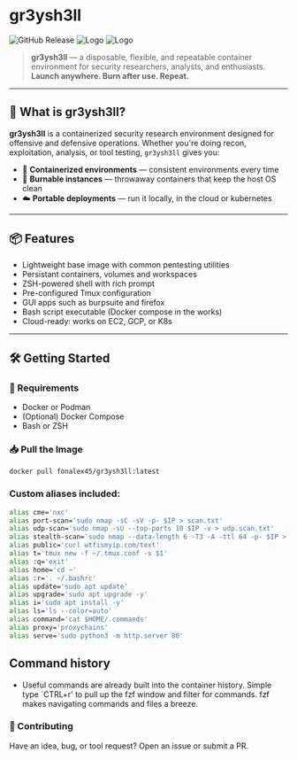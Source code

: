 # gr3ysh3ll 
                                                                                                                                           
![GitHub Release](https://img.shields.io/github/v/release/alexrf45/gr3ysh3ll?display_name=tag&style=plastic)
  ![Logo](https://img.shields.io/docker/image-size/fonalex45/gr3ysh3ll) ![Logo](https://img.shields.io/docker/pulls/fonalex45/aegis)       



> **gr3ysh3ll** — a disposable, flexible, and repeatable container environment for security researchers, analysts, and enthusiasts.  
> **Launch anywhere. Burn after use. Repeat.**

---

## 🚀 What is gr3ysh3ll?

**gr3ysh3ll** is a containerized security research environment designed for offensive and defensive operations. Whether you're doing recon, exploitation, analysis, or tool testing, `gr3ysh3ll` gives you:

- 🐳 **Containerized environments** — consistent environments every time 
- 🔁 **Burnable instances** — throwaway containers that keep the host OS clean
- ☁️ **Portable deployments** — run it locally, in the cloud or kubernetes

---

## 📦 Features

- Lightweight base image with common pentesting utilities
- Persistant containers, volumes and workspaces
- ZSH-powered shell with rich prompt
- Pre-configured Tmux configuration
- GUI apps such as burpsuite and firefox
- Bash script executable (Docker compose in the works)
- Cloud-ready: works on EC2, GCP, or K8s

---

## 🛠️ Getting Started

### 🔧 Requirements

- Docker or Podman
- (Optional) Docker Compose
- Bash or ZSH

### 📥 Pull the Image

```bash
docker pull fonalex45/gr3ysh3ll:latest

```
### Custom aliases included:

```bash
alias cme='nxc'
alias port-scan='sudo nmap -sC -sV -p- $IP > scan.txt'
alias udp-scan='sudo nmap -sU --top-ports 10 $IP -v > udp.scan.txt'
alias stealth-scan='sudo nmap --data-length 6 -T3 -A -ttl 64 -p- $IP > stealth-scan.txt'
alias public='curl wtfismyip.com/text'
alias t='tmux new -f ~/.tmux.conf -s $1'
alias :q='exit'
alias home='cd ~'
alias :r='. ~/.bashrc'
alias update='sudo apt update'
alias upgrade='sudo apt upgrade -y'
alias i='sudo apt install -y'
alias ls='ls --color=auto'
alias command='cat $HOME/.commands'
alias proxy='proxychains'
alias serve='sudo python3 -m http.server 80'
```


## Command history
- Useful commands are already built into the container history. Simple type `CTRL+r' to pull up the fzf window and filter for commands. fzf makes navigating commands and files a breeze.


### 🤘 Contributing

Have an idea, bug, or tool request? Open an issue or submit a PR.
